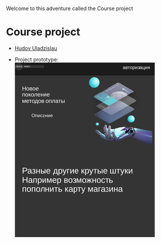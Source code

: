 Welcome to this adventure called the Course project
# Course project
- [Hudov Uladzislau](https://github.com/Vladislavius12)

- Project prototype:
![Image alt](Layout.png)